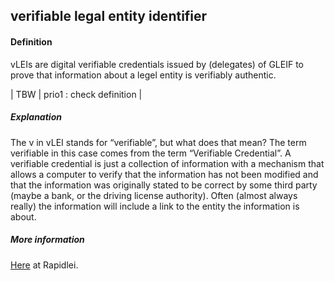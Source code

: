 ## verifiable legal entity identifier

<h4>Definition</h4><p>vLEIs are digital verifiable credentials issued by (delegates) of GLEIF to prove that information about a legel entity is verifiably authentic.</p><p>| TBW  | prio1 : check definition |</p><h5>Explanation</h5><p>The v in vLEI stands for “verifiable”, but what does that mean? The term verifiable in this case comes from the term “Verifiable Credential”. A verifiable credential is just a collection of information with a mechanism that allows a computer to verify that the information has not been modified and that the information was originally stated to be correct by some third party (maybe a bank, or the driving license authority). Often (almost always really) the information will include a link to the entity the information is about.</p><h5>More information</h5><p><a href="https://rapidlei.com/what-is-vlei/">Here</a> at Rapidlei.</p>

